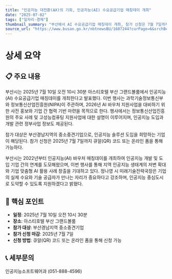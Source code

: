 ```yaml
---
title: "인공지능 대전환(AX)의 기회, 인공지능(AI) 수요공급기업 매칭데이 개최"
date: "2025-07-02"
tags: ["일자리·경제"]
thumbnail_summary: "부산에서 AI 수요공급기업 매칭데이 개최, 참가 신청은 7월 7일까지."
source_url: "https://www.busan.go.kr/nbtnewsBU/1687244?curPage=6&srchBeginDt=&srchEndDt=&srchKey=&srchText="
---
```


# 상세 요약

## 📋 주요 내용
부산시는 2025년 7월 10일 오전 10시 30분 아스티호텔 부산 그랜드볼룸에서 인공지능(AI) 수요공급기업 매칭데이를 개최한다고 발표했다. 이번 행사는 과학기술정보통신부와 정보통신산업진흥원(NIPA)이 주관하며, 2026년 AI 바우처 지원사업을 대비하기 위한 사전 홍보와 기업 간 협력 기반 마련을 목적으로 한다. 행사에서는 정보통신산업진흥원의 주요 사례 및 고성능컴퓨팅 지원사업에 대한 설명이 이루어지며, 인공지능 도입과 개발 관련 정부사업 정보도 제공된다.

참가 대상은 부산경남지역의 중소중견기업으로, 인공지능 솔루션 도입을 희망하는 기업이 해당된다. 참가 신청은 2025년 7월 7일까지 큐알(QR) 코드 또는 온라인 폼을 통해 가능하다. 

부산시는 2022년부터 인공지능(AI) 바우처 매칭데이를 개최하여 인공지능 개발 및 도입 기업 간의 연계를 도모해왔으며, 이번 행사를 통해 지역 인공지능 생태계의 저변 확대와 기업 맞춤형 AI 활용 사례 창출을 기대하고 있다. 정나영 시 미래기술전략국장은 기업의 실제 수요와 기술 공급자가 만나는 자리가 중요하다고 강조하며, 인공지능 중심도시로 도약할 수 있도록 지원하겠다고 밝혔다.

## 🎯 핵심 포인트
- **일정**: 2025년 7월 10일 오전 10시 30분
- **장소**: 아스티호텔 부산 그랜드볼룸
- **참가 대상**: 부산경남지역 중소중견기업
- **참가 신청 마감**: 2025년 7월 7일
- **신청 방법**: 큐알(QR) 코드 또는 온라인 폼을 통해 신청 가능

## 📞 세부문의
인공지능소프트웨어과 (051-888-4596)